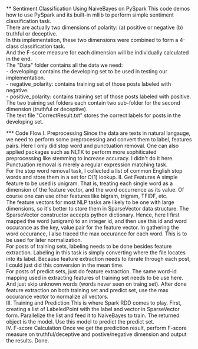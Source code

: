 ** Sentiment Classification Using NaiveBayes on PySpark
This code demos how to use PySpark and its built-in mllib to perform simple sentiment classification task.  
There are actually two dimensions of polarity: (a) positive or negative (b) truthful or deceptive.  
In this implementation, these two dimensions were combined to form a 4-class classification task.  
And the F-score measure for each dimension will be individually calculated in the end.  
The "Data" folder contains all the data we need:  
	- developing: contains the developing set to be used in testing our implementation.  
	- negative_polarity: contains training set of those posts labeled with negative.  
	- positive_polarity: contains training set of those posts labeled with positive.  
The two training set folders each contain two sub-folder for the second dimension (truthful or deceptive).  
The text file "CorrectResult.txt" stores the correct labels for posts in the developing set.  

*** Code Flow
I. Preprocessing
	Since the data are texts in natural langauge, we need to perform some preprocessing and convert them to label, features pairs.
	Here I only did stop word and punctuation removal. One can also applied packages such as NLTK to perform more sophiticated preprocessing like stemming to increase accuracy. I didn't do it here.  
	Punctuation removal is merely a regular expression matching task.  
	For the stop word removal task, I collected a list of common English stop words and store them in a set for O(1) lookup.
II. Get Features
	A simple feature to be used is unigram. That is, treating each single word as a dimension of the feature vector, and the word occurrence as its value. Of course one can use other features like bigram, trigram, TFIDF, etc.  
	The feature vectors for most NLP tasks are likely to be one with large dimensions, so it's better to store them in SparseVector data structure. The SparseVector constructor accepts python dictionary. Hence, here I first mapped the word (unigram) to an integer id, and then use this id and word occurance as the key, value pair for the feature vector. In gathering the word occurance, I also traced the max occurance for each word. This is to be used for later normalization.   
	For posts of training sets, labeling needs to be done besides feature extraction. Labeling in this task is simply converting where the file locates into its label. Because feature extraction needs to iterate through each post, I could just did this conversion in the mean time.  
	For posts of predict sets, just do feature extraction. The same word-id mapping used in extracting features of training set needs to be use here. And just skip unknown words (words never seen on traing set).
	After done feature extraction on both training set and predict set, use the max occurance vector to normalize all vectors.  
III. Training and Prediction
	This is where Spark RDD comes to play. First, creating a list of LabeledPoint with the label and vector in SparseVector form. Parallelize the list and feed it to NaiveBayes to train. The returned object is the model. Use this model to predict the predict set.  
IV. F-score Calculation
	Once we get the prediction result, perform F-score measure on truthful/deceptive and postive/negative dimension and output the results. Done.
	 